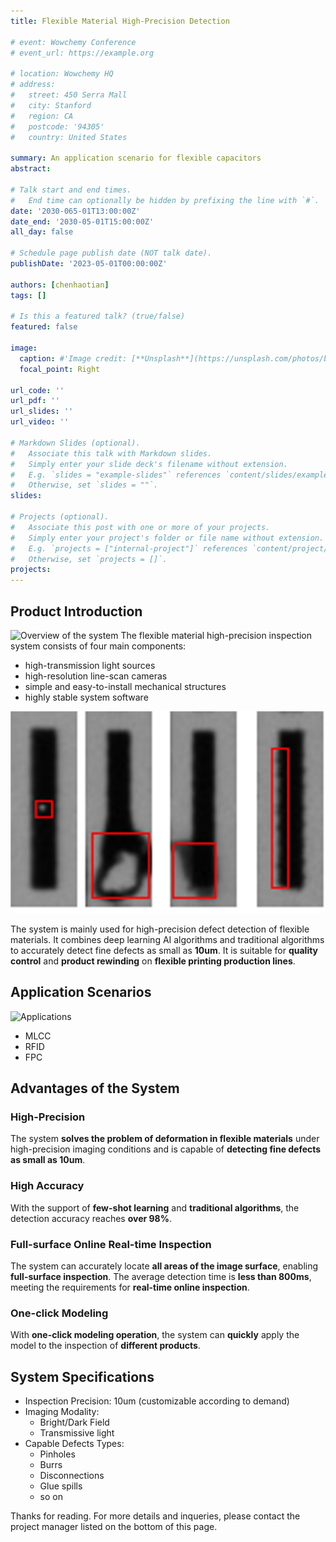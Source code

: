 ```yaml
---
title: Flexible Material High-Precision Detection

# event: Wowchemy Conference
# event_url: https://example.org

# location: Wowchemy HQ
# address:
#   street: 450 Serra Mall
#   city: Stanford
#   region: CA
#   postcode: '94305'
#   country: United States

summary: An application scenario for flexible capacitors
abstract: 

# Talk start and end times.
#   End time can optionally be hidden by prefixing the line with `#`.
date: '2030-065-01T13:00:00Z'
date_end: '2030-05-01T15:00:00Z'
all_day: false

# Schedule page publish date (NOT talk date).
publishDate: '2023-05-01T00:00:00Z'

authors: [chenhaotian]
tags: []

# Is this a featured talk? (true/false)
featured: false

image:
  caption: #'Image credit: [**Unsplash**](https://unsplash.com/photos/bzdhc5b3Bxs)'
  focal_point: Right

url_code: ''
url_pdf: ''
url_slides: ''
url_video: ''

# Markdown Slides (optional).
#   Associate this talk with Markdown slides.
#   Simply enter your slide deck's filename without extension.
#   E.g. `slides = "example-slides"` references `content/slides/example-slides.md`.
#   Otherwise, set `slides = ""`.
slides:

# Projects (optional).
#   Associate this post with one or more of your projects.
#   Simply enter your project's folder or file name without extension.
#   E.g. `projects = ["internal-project"]` references `content/project/deep-learning/index.md`.
#   Otherwise, set `projects = []`.
projects:
---
```


## Product Introduction
![](overview.png "Overview of the system")
The flexible material high-precision inspection system consists of four main components: 
- high-transmission light sources
- high-resolution line-scan cameras
- simple and easy-to-install mechanical structures
- highly stable system software


![](anomaly.png "Examples of detected defects")

The system is mainly used for high-precision defect detection of flexible materials. 
It combines deep learning AI algorithms and traditional algorithms to accurately detect fine defects as small as **10um**. 
It is suitable for **quality control** and **product rewinding** on **flexible printing production lines**.

## Application Scenarios
![](app.png "Applications")
- MLCC
- RFID
- FPC

## Advantages of the System

### High-Precision
The system **solves the problem of deformation in flexible materials** under high-precision imaging conditions and is capable of **detecting fine defects as small as 10um**.

### High Accuracy
With the support of **few-shot learning** and **traditional algorithms**, the detection accuracy reaches **over 98%**.

### Full-surface Online Real-time Inspection
The system can accurately locate **all areas of the image surface**, enabling **full-surface inspection**. 
The average detection time is **less than 800ms**, meeting the requirements for **real-time online inspection**.

### One-click Modeling
With **one-click modeling operation**, the system can **quickly** apply the model to the inspection of **different products**.




## System Specifications

- Inspection Precision: 10um (customizable according to demand)
- Imaging Modality: 
  - Bright/Dark Field
  - Transmissive light
- Capable Defects Types: 
  - Pinholes
  - Burrs
  - Disconnections
  - Glue spills
  - so on


Thanks for reading. For more details and inqueries, please contact the project manager listed on the bottom of this page.






